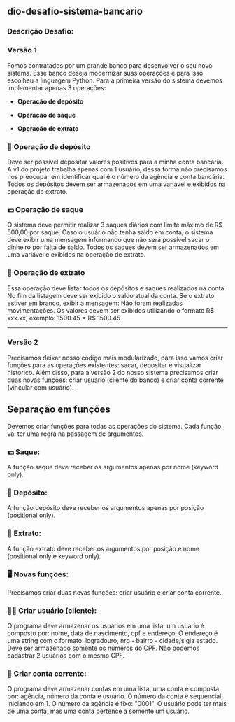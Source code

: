 ## dio-desafio-sistema-bancario

### **Descrição Desafio:**
### Versão 1

Fomos contratados por um grande banco para desenvolver o seu novo sistema. Esse banco deseja modernizar suas operações e para isso escolheu a linguagem Python. Para a primeira versão do sistema devemos implementar apenas 3 operações:


- **Operação de depósito**

- **Operação de saque**

- **Operação de extrato**


### 🏬 Operação de depósito

Deve ser possível depositar valores positivos para a minha conta bancária. A v1 do projeto trabalha apenas com 1 usuário, dessa forma não precisamos nos preocupar em identificar qual é o número da agência e conta bancária. Todos os depósitos devem ser armazenados em uma variável e exibidos na operação de extrato.


### 💵 Operação de saque

O sistema deve permitir realizar 3 saques diários com limite máximo de R$ 500,00 por saque. Caso o usuário não tenha saldo em conta, o sistema deve exibir uma mensagem informando que não será possível sacar o dinheiro por falta de saldo. Todos os saques devem ser armazenados em uma variável e exibidos na operação de extrato.


### 📩 Operação de extrato

Essa operação deve listar todos os depósitos e saques realizados na conta. No fim da listagem deve ser exibido o saldo atual da conta. Se o extrato estiver em branco, exibir a mensagem: Não foram realizadas movimentações.
Os valores devem ser exibidos utilizando o formato R$ xxx.xx, exemplo:
1500.45 = R$ 1500.45

---
### Versão 2

Precisamos deixar nosso código mais modularizado, para isso vamos criar funções para as operações existentes: sacar, depositar e visualizar histórico. Além disso, para a versão 2 do nosso sistema precisamos criar duas novas funções: criar usuário (cliente do banco) e criar conta corrente (vincular com usuário).

## **Separação em funções**

Devemos criar funções para todas as operações do sistema. Cada função vai ter uma regra na passagem de argumentos. 

### **💵 Saque:**

A função saque deve receber os argumentos apenas por nome (keyword only).

### **🏬 Depósito:**

A função depósito deve receber os argumentos apenas por posição (positional only).

### **📩 Extrato:**
  
A função extrato deve receber os argumentos por posição e nome (positional only e keyword only).

### **🖥 Novas funções:**
  
Precisamos criar duas novas funções: criar usuário e criar conta corrente.

### **👩👨 Criar usuário (cliente):**
  
O programa deve armazenar os usuários em uma lista, um usuário é composto por: nome, data de nascimento, cpf e endereço. O endereço é uma string com o formato: logradouro, nro - bairro - cidade/sigla estado. Deve ser armazenado somente os números do CPF. Não podemos cadastrar 2 usuários com o mesmo CPF.

### **🏦 Criar conta corrente:**
  
O programa deve armazenar contas em uma lista, uma conta é composta por: agência, número da conta e usuário. O número da conta é sequencial, iniciando em 1. O número da agência é fixo: "0001". O usuário pode ter mais de uma conta, mas uma conta pertence a somente um usuário.
